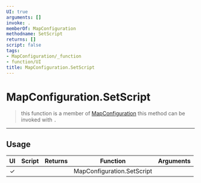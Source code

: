 ```yaml
---
UI: true
arguments: []
invoke: .
memberOf: MapConfiguration
methodname: SetScript
returns: []
script: false
tags:
- MapConfiguration/_function
- function/UI
title: MapConfiguration.SetScript
---
```

# MapConfiguration.SetScript
> this function is a member of [MapConfiguration](civ-6/lua/MapConfiguration.md)
> this method can be invoked with `.`
-----
## Usage
|  UI | Script | Returns | Function | Arguments |
|:---:|:------:|-------:|:--------:|:---------|
|✓| ||MapConfiguration.SetScript||
